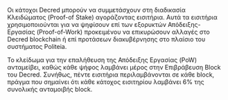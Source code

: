 Οι κάτοχοι Decred μπορούν να συμμετάσχουν στη διαδικασία Κλειδώματος (Proof-of Stake) αγοράζοντας εισιτήρια. Αυτά τα εισιτήρια χρησιμοποιούνται για να ψηφίσουν επί των εξορυκτών Απόδειξης-Εργασίας (Proof-of-Work) προκειμένου να επικυρώσουν αλλαγές στο Decred blockchain ή επί προτάσεων διακυβέρνησης στο πλαίσιο του συστήματος Politeia.

Το κλείδωμα για την επαλήθευση της Απόδειξης Εργασίας (PoW) ανταμείβει, καθώς κάθε ψήφος λαμβάνει μέρος στην Επιβράβευση Block του Decred. Συνήθως, πέντε εισιτήρια περιλαμβάνονται σε κάθε block, πράγμα που σημαίνει ότι κάθε κάτοχος εισιτηρίου λαμβάνει 6% της συνολικής ανταμοιβής block.